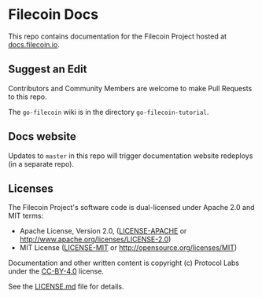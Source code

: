 # Filecoin Docs

This repo contains documentation for the Filecoin Project hosted at [docs.filecoin.io](https://docs.filecoin.io).

## Suggest an Edit

Contributors and Community Members are welcome to make Pull Requests to this repo.

The `go-filecoin` wiki is in the directory `go-filecoin-tutorial`.

## Docs website

Updates to `master` in this repo will trigger documentation website redeploys (in a separate repo).


## Licenses

The Filecoin Project's software code is dual-licensed under Apache 2.0 and MIT terms:

- Apache License, Version 2.0, ([LICENSE-APACHE](LICENSE-APACHE) or http://www.apache.org/licenses/LICENSE-2.0)
- MIT License ([LICENSE-MIT](LICENSE-MIT) or http://opensource.org/licenses/MIT)

Documentation and other written content is copyright (c) Protocol Labs under the [CC-BY-4.0](https://creativecommons.org/licenses/by/4.0/) license.

See the [LICENSE.md](LICENSE.md) file for details.


